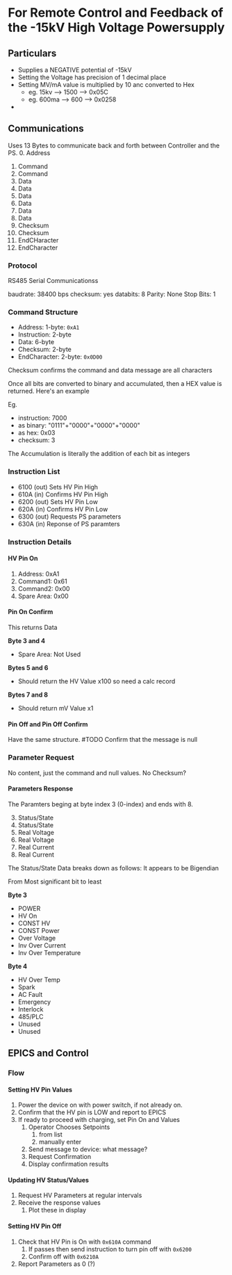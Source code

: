# For Remote Control and Feedback of the -15kV High Voltage Powersupply
## Particulars

- Supplies a NEGATIVE potential of -15kV
- Setting the Voltage has precision of 1 decimal place
- Setting MV/mA value is multiplied by 10 anc converted to Hex
  - eg. 15kv --> 1500 --> 0x05C
  - eg. 600ma --> 600 --> 0x0258
- 


## Communications

Uses 13 Bytes to communicate back and forth between Controller and the PS.
0. Address
1. Command
2. Command
3. Data
4. Data
5. Data
6. Data
7. Data
8. Data
9. Checksum
10. Checksum
11. EndCHaracter
12. EndCharacter 

### Protocol

RS485 Serial Communicationss

baudrate:       38400 bps
checksum:       yes
databits:       8
Parity:         None
Stop Bits:      1

### Command Structure

- Address:        1-byte: `0xA1` 
- Instruction:    2-byte
- Data:           6-byte
- Checksum:       2-byte
- EndCharacter:   2-byte: `0x0D00`

Checksum confirms the command and data message are all characters

Once all bits are converted to binary and accumulated, then a HEX value is returned. Here's an example

Eg. 
- instruction:    7000
- as binary:      "0111"+"0000"+"0000"+"0000"
- as hex:         0x03
- checksum:       3

The Accumulation is literally the addition of each bit as integers

### Instruction List

- 6100 (out) Sets HV Pin High
- 610A (in)  Confirms HV Pin High
- 6200 (out) Sets HV Pin Low
- 620A (in)  Confirms HV Pin Low
- 6300 (out) Requests PS parameters
- 630A (in)  Reponse of PS paramters

### Instruction Details

#### HV Pin On

1. Address: 0xA1 
2. Command1: 0x61
3. Command2: 0x00
4. Spare Area: 0x00


#### **Pin On Confirm**

This returns Data

**Byte 3 and 4**

- Spare Area: Not Used

**Bytes 5 and 6**

- Should return the HV Value  x100 so need a calc record

**Bytes 7 and 8**

- Should return mV Value x1

#### **Pin Off and Pin Off Confirm**

Have the same structure. #TODO Confirm that the message is null


### Parameter Request

No content, just the command and null values. No Checksum?

#### Parameters Response

The Paramters beging at byte index 3 (0-index) and ends with 8. 

3. Status/State
4. Status/State
5. Real Voltage
6. Real Voltage
7. Real Current
8. Real Current
   
The Status/State Data breaks down as follows:
It appears to be Bigendian

From Most significant bit to least

**Byte 3**
- POWER
- HV On
- CONST HV
- CONST Power
- Over Voltage
- Inv Over Current
- Inv Over Temperature

**Byte 4**
- HV Over Temp
- Spark
- AC Fault
- Emergency
- Interlock
- 485/PLC
- Unused
- Unused

## EPICS and Control

### Flow

#### Setting HV Pin Values

1. Power the device on with power switch, if not already on.
2. Confirm that the HV pin is LOW and report to EPICS
3. If ready to proceed with charging, set Pin On and Values
   1. Operator Chooses Setpoints
      1. from list
      2. manually enter
   2. Send message to device: what message?
   3. Request Confirmation
   4. Display confirmation results
   
#### Updating HV Status/Values

1. Request HV Parameters at regular intervals
2. Receive the response values
   1. Plot these in display

#### Setting HV Pin Off

1. Check that HV Pin is On with `0x610A` command
   1. If passes then send instruction to turn pin off with `0x6200`
   2. Confirm off with `0x6210A`
2. Report Parameters as 0 (?)